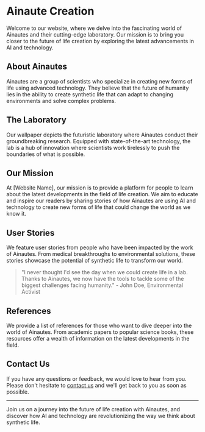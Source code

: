 <!--font:Cabin-->

# Ainaute Creation

Welcome to our website, where we delve into the fascinating world of Ainautes and their cutting-edge laboratory. Our mission is to bring you closer to the future of life creation by exploring the latest advancements in AI and technology.

## About Ainautes

Ainautes are a group of scientists who specialize in creating new forms of life using advanced technology. They believe that the future of humanity lies in the ability to create synthetic life that can adapt to changing environments and solve complex problems.

## The Laboratory

Our wallpaper depicts the futuristic laboratory where Ainautes conduct their groundbreaking research. Equipped with state-of-the-art technology, the lab is a hub of innovation where scientists work tirelessly to push the boundaries of what is possible.

## Our Mission

At [Website Name], our mission is to provide a platform for people to learn about the latest developments in the field of life creation. We aim to educate and inspire our readers by sharing stories of how Ainautes are using AI and technology to create new forms of life that could change the world as we know it.

## User Stories

We feature user stories from people who have been impacted by the work of Ainautes. From medical breakthroughs to environmental solutions, these stories showcase the potential of synthetic life to transform our world.

> "I never thought I'd see the day when we could create life in a lab. Thanks to Ainautes, we now have the tools to tackle some of the biggest challenges facing humanity." - John Doe, Environmental Activist

## References

We provide a list of references for those who want to dive deeper into the world of Ainautes. From academic papers to popular science books, these resources offer a wealth of information on the latest developments in the field.

## Contact Us

If you have any questions or feedback, we would love to hear from you. Please don't hesitate to [contact us](#contact) and we'll get back to you as soon as possible.

---

Join us on a journey into the future of life creation with Ainautes, and discover how AI and technology are revolutionizing the way we think about synthetic life.

<!--

Write me content for website with wallpaper which alt text is:

"A futuristic laboratory where Ainautes use AI and advanced technology to create new forms of life."

The name/title of the page should not be 1:1 copy of the alt text but rather a real content of the website which is using this wallpaper.

- Use markdown format 
- Start with heading
- Heading should be short and concise
- The content should look like a real website 
- The website should not be about the wallpaper, wallpaper is just a related background
- Heading should be contain work "wallpaper" or "background"
- Include real sections like references, contact, user stories, etc. use things relevant to the page purpose.
- Feel free to use structure like headings, bullets, numbering, blockquotes, paragraphs, horizontal lines, etc.
- You can use formatting like bold or _italic_
- You can include UTF-8 emojis
- Links should be only #hash anchors (and you can refer to the document itself)
- Do not include images


---


# The Future of Life Creation: Exploring the World of Ainautes

Welcome to our website, where we delve into the fascinating world of Ainautes and their cutting-edge laboratory. Our mission is to bring you closer to the future of life creation by exploring the latest advancements in AI and technology.

## About Ainautes

Ainautes are a group of scientists who specialize in creating new forms of life using advanced technology. They believe that the future of humanity lies in the ability to create synthetic life that can adapt to changing environments and solve complex problems.

## The Laboratory

Our wallpaper depicts the futuristic laboratory where Ainautes conduct their groundbreaking research. Equipped with state-of-the-art technology, the lab is a hub of innovation where scientists work tirelessly to push the boundaries of what is possible.

## Our Mission

At [Website Name], our mission is to provide a platform for people to learn about the latest developments in the field of life creation. We aim to educate and inspire our readers by sharing stories of how Ainautes are using AI and technology to create new forms of life that could change the world as we know it.

## User Stories

We feature user stories from people who have been impacted by the work of Ainautes. From medical breakthroughs to environmental solutions, these stories showcase the potential of synthetic life to transform our world.

> "I never thought I'd see the day when we could create life in a lab. Thanks to Ainautes, we now have the tools to tackle some of the biggest challenges facing humanity." - John Doe, Environmental Activist

## References

We provide a list of references for those who want to dive deeper into the world of Ainautes. From academic papers to popular science books, these resources offer a wealth of information on the latest developments in the field.

## Contact Us

If you have any questions or feedback, we would love to hear from you. Please don't hesitate to [contact us](#contact) and we'll get back to you as soon as possible.

---

Join us on a journey into the future of life creation with Ainautes, and discover how AI and technology are revolutionizing the way we think about synthetic life.

-->
